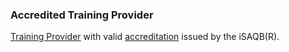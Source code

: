 ### Accredited Training Provider
[Training Provider](#term-training-provider) with valid [accreditation](#term-accreditation) issued by the iSAQB(R).

